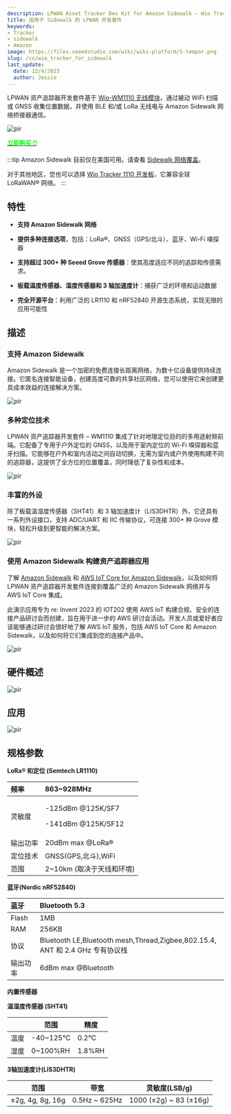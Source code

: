 ```yaml
---
description: LPWAN Asset Tracker Dev Kit for Amazon Sidewalk – Wio Tracker 1110
title: 适用于 Sidewalk 的 LPWAN 开发套件
keywords:
- Tracker
- sidewalk
- Amazon
image: https://files.seeedstudio.com/wiki/wiki-platform/S-tempor.png
slug: /cn/wio_tracker_for_sidewalk
last_update:
  date: 12/4/2023
  author: Jessie
---
```


LPWAN 资产追踪器开发套件基于 [Wio-WM1110 无线模块](https://www.seeedstudio.com/Wio-WM1110-Module-LR1110-and-nRF52840-p-5676.html)，通过被动 WiFi 扫描或 GNSS 收集位置数据，并使用 BLE 和/或 LoRa 无线电与 Amazon Sidewalk 网络桥接器通信。

<p style={{textAlign: 'center'}}><img src="https://files.seeedstudio.com/wiki/SenseCAP/Sidewalk_Kit/sidewalk-kit.png" alt="pir" width={800} height="auto" /></p>

<div class="get_one_now_container" style={{textAlign: 'center'}}>
    <a class="get_one_now_item" href="https://www.seeedstudio.com/LPWAN-Asset-Tracker-Dev-kit-WM1110-p-5846.html" target="_blank" rel="noopener noreferrer">
            <strong><span><font color={'FFFFFF'} size={"4"}> 立即购买 🖱️</font></span></strong>
    </a>
</div>


:::tip
Amazon Sidewalk 目前仅在美国可用。请查看 [Sidewalk 网络覆盖](https://coverage.sidewalk.amazon/)。

对于其他地区，您也可以选择 [Wio Tracker 1110 开发板](https://www.seeedstudio.com/Wio-Tracker-1110-Dev-Board-p-5799.html)，它兼容全球 LoRaWAN® 网络。
:::


## 特性

* **支持 Amazon Sidewalk 网络**

* **提供多种连接选项**，包括：LoRa®、GNSS（GPS/北斗）、蓝牙、Wi-Fi 嗅探器

* **支持超过 300+ 种 Seeed Grove 传感器**：使其高度适应不同的追踪和传感需求。

* **板载温度传感器、湿度传感器和 3 轴加速度计**：捕获广泛的环境和运动数据

* **完全开源平台**：利用广泛的 LR1110 和 nRF52840 开源生态系统，实现无限的应用可能性


## 描述

### 支持 Amazon Sidewalk

Amazon Sidewalk 是一个加密的免费连接长距离网络，为数十亿设备提供持续连接。它匿名连接智能设备，创建高度可靠的共享社区网络，您可以使用它来创建更具成本效益的连接解决方案。

<p style={{textAlign: 'center'}}><img src="https://files.seeedstudio.com/wiki/SenseCAP/Sidewalk_Kit/sidewalk-kit.png" alt="pir" width={800} height="auto" /></p>


### 多种定位技术

LPWAN 资产追踪器开发套件 – WM1110 集成了针对地理定位目的的多用途射频前端。它配备了专用于户外定位的 GNSS，以及用于室内定位的 Wi-Fi 嗅探器和蓝牙扫描。它能够在户外和室内活动之间自动切换，无需为室内或户外使用构建不同的追踪器，这提供了全方位的位置覆盖，同时降低了复杂性和成本。

<p style={{textAlign: 'center'}}><img src="https://wdcdn.qpic.cn/MTY4ODg1NTkyNTI4NTEwNA_234601_twY1xjCUq9Z8yoYu_1701143222?w=2032&h=1070&type=image/png" alt="pir" width={800} height="auto" /></p>


### 丰富的外设

除了板载温湿度传感器（SHT41）和 3 轴加速度计（LIS3DHTR）外，它还具有一系列外设接口，支持 ADC/UART 和 IIC 传输协议，可连接 300+ 种 Grove 模块，轻松升级到更智能的解决方案。

<p style={{textAlign: 'center'}}><img src="https://wdcdn.qpic.cn/MTY4ODg1NTkyNTI4NTEwNA_639823_3yeu0eTFcW0f2AHj_1701143279?w=1802&h=844&type=image/png" alt="pir" width={800} height="auto" /></p>

### 使用 Amazon Sidewalk 构建资产追踪器应用

了解 [Amazon Sidewalk](https://www.amazon.com/Amazon-Sidewalk/b?ie=UTF8&node=21328123011) 和 [AWS IoT Core for Amazon Sidewalk](https://docs.aws.amazon.com/iot/latest/developerguide/iot-sidewalk.html)，以及如何将 LPWAN 资产追踪器开发套件连接到覆盖广泛的 Amazon Sidewalk 网络并与 AWS IoT Core 集成。

此演示应用专为 re: Invent 2023 的 IOT202 使用 AWS IoT 构建合规、安全的连接产品研讨会而创建，旨在用于进一步的 AWS 研讨会活动。开发人员或爱好者应该能够通过研讨会很好地了解 AWS IoT 服务，包括 AWS IoT Core 和 Amazon Sidewalk，以及如何将它们集成到您的连接产品中。

<p style={{textAlign: 'center'}}><img src="https://wdcdn.qpic.cn/MTY4ODg1NTkyNTI4NTEwNA_817803_KG4rJQIohMMzPyR4_1701150525?w=1370&h=798&type=image/png" alt="pir" width={800} height="auto" /></p>

## 硬件概述

<p style={{textAlign: 'center'}}><img src="https://wdcdn.qpic.cn/MTY4ODg1NTkyNTI4NTEwNA_19830_N9NXJqFu1LJ_Rku__1700122819?w=1608&h=1060&type=image/png" alt="pir" width={800} height="auto" /></p>


## 应用


<p style={{textAlign: 'center'}}><img src="https://wdcdn.qpic.cn/MTY4ODg1NTkyNTI4NTEwNA_419290_B_TS3XqgFv7LnMbQ_1700474791?w=1752&h=858&type=image/png" alt="pir" width={800} height="auto" /></p>


## 规格参数


**LoRa® 和定位 (Semtech LR1110)**

|频率|863~928MHz|
| :- | :- |
|灵敏度|<p>-125dBm @125K/SF7</p><p>-141dBm @125K/SF12</p>|
|输出功率|20dBm max @LoRa®|
|定位技术|GNSS(GPS,北斗),WiFi|
|范围|2~10km (取决于天线和环境)|


**蓝牙(Nordic nRF52840)**

|蓝牙|Bluetooth 5.3|
| :- | :- |
|Flash|1MB|
|RAM|256KB|
|协议|Bluetooth LE,Bluetooth mesh,Thread,Zigbee,802.15.4, ANT 和 2.4 GHz 专有协议栈|
|输出功率|6dBm max @Bluetooth|

**内置传感器**

**温湿度传感器 (SHT41)**

|  | 范围 | 精度 |
| -------- | -------- | -------- |
|温度  | -40~125°C |0.2°C|
| 湿度 | 0~100%RH |1.8%RH|


**3轴加速度计(LIS3DHTR)**

| 范围 | 带宽 | 灵敏度(LSB/g) |
| -------- | -------- | -------- | 
| ±2g, 4g, 8g, 16g | 0.5Hz ~ 625Hz |1000 (±2g) ~ 83 (±16g)